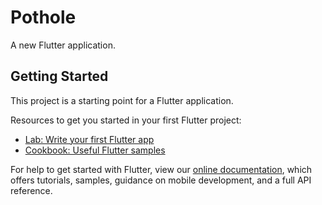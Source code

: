 # Pothole

A new Flutter application.

## Getting Started

This project is a starting point for a Flutter application.

Resources to get you started in your first Flutter project:

- [Lab: Write your first Flutter app](https://flutter.dev/docs/get-started/codelab)
- [Cookbook: Useful Flutter samples](https://flutter.dev/docs/cookbook)

For help to get started with Flutter, view our
[online documentation](https://flutter.dev/docs), which offers tutorials,
samples, guidance on mobile development, and a full API reference.
